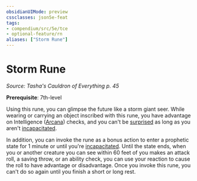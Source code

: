 ```yaml
---
obsidianUIMode: preview
cssclasses: json5e-feat
tags:
- compendium/src/5e/tce
- optional-feature/rn
aliases: ["Storm Rune"]
---
```

# Storm Rune
*Source: Tasha's Cauldron of Everything p. 45*  

**Prerequisite**: 7th-level

Using this rune, you can glimpse the future like a storm giant seer. While wearing or carrying an object inscribed with this rune, you have advantage on Intelligence ([Arcana](/3-Mechanics/CLI/rules/skills.md#Arcana)) checks, and you can't be [surprised](/3-Mechanics/CLI/rules/conditions.md#surprised) as long as you aren't [incapacitated](/3-Mechanics/CLI/rules/conditions.md#incapacitated).

In addition, you can invoke the rune as a bonus action to enter a prophetic state for 1 minute or until you're [incapacitated](/3-Mechanics/CLI/rules/conditions.md#incapacitated). Until the state ends, when you or another creature you can see within 60 feet of you makes an attack roll, a saving throw, or an ability check, you can use your reaction to cause the roll to have advantage or disadvantage. Once you invoke this rune, you can't do so again until you finish a short or long rest.